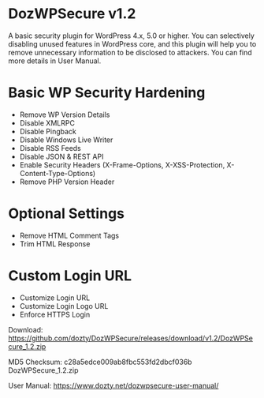 # DozWPSecure v1.2
A basic security plugin for WordPress 4.x, 5.0 or higher. You can selectively disabling unused features in WordPress core, and this plugin will help you to remove unnecessary information to be disclosed to attackers. You can find more details in User Manual.


Basic WP Security Hardening
============================
- Remove WP Version Details
- Disable XMLRPC
- Disable Pingback
- Disable Windows Live Writer
- Disable RSS Feeds
- Disable JSON & REST API
- Enable Security Headers (X-Frame-Options, X-XSS-Protection, X-Content-Type-Options)
- Remove PHP Version Header

Optional Settings
==================
- Remove HTML Comment Tags
- Trim HTML Response

Custom Login URL
=================
- Customize Login URL
- Customize Login Logo URL
- Enforce HTTPS Login



Download: https://github.com/dozty/DozWPSecure/releases/download/v1.2/DozWPSecure_1.2.zip

MD5 Checksum:
c28a5edce009ab8fbc553fd2dbcf036b  DozWPSecure_1.2.zip

User Manual:
https://www.dozty.net/dozwpsecure-user-manual/
